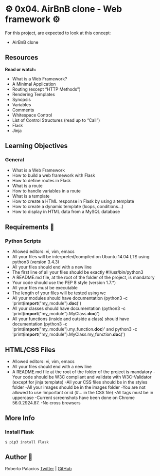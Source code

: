 # :gear: 0x04. AirBnB clone - Web framework :gear:
 
For this project, are expected to look at this concept:
- AirBnB clone

## Resources
**Read or watch:**

- What is a Web Framework?
- A Minimal Application
- Routing (except “HTTP Methods”)
- Rendering Templates
- Synopsis
- Variables
- Comments
- Whitespace Control
- List of Control Structures (read up to “Call”)
- Flask
- Jinja

## Learning Objectives

### General
- What is a Web Framework
- How to build a web framework with Flask
- How to define routes in Flask
- What is a route
- How to handle variables in a route
- What is a template
- How to create a HTML response in Flask by using a template
- How to create a dynamic template (loops, conditions…)
- How to display in HTML data from a MySQL database

## Requirements :triangular_ruler:
### Python Scripts
- Allowed editors: vi, vim, emacs
- All your files will be interpreted/compiled on Ubuntu 14.04 LTS using python3 (version 3.4.3)
- All your files should end with a new line
- The first line of all your files should be exactly #!/usr/bin/python3
- A README.md file, at the root of the folder of the project, is mandatory
- Your code should use the PEP 8 style (version 1.7.*)
- All your files must be executable
- The length of your files will be tested using wc
- All your modules should have documentation (python3 -c 'print(__import__("my_module").__doc__)')
- All your classes should have documentation (python3 -c 'print(__import__("my_module").MyClass.__doc__)')
- All your functions (inside and outside a class) should have documentation (python3 -c 'print(__import__("my_module").my_function.__doc__)' and python3 -c 'print(__import__("my_module").MyClass.my_function.__doc__)')

## HTML/CSS Files
- Allowed editors: vi, vim, emacs
- All your files should end with a new line
- A README.md file at the root of the folder of the project is mandatory
-Your code should be W3C compliant and validate with W3C-Validator (except for jinja template)
-All your CSS files should be in the styles folder
-All your images should be in the images folder
-You are not allowed to use !important or id (#... in the CSS file)
-All tags must be in uppercase
-Current screenshots have been done on Chrome 56.0.2924.87.
-No cross browsers

## More Info
### Install Flask
~~~
$ pip3 install Flask
~~~

## Author :book:
Roberto Palacios [Twitter](https://twitter.com/robpalacios11) | [GitHub](https://github.com/robpalacios1)

